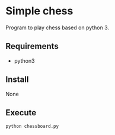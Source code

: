 Simple chess
======================

Program to play chess based on python 3.

Requirements
---------------------------

* python3

Install 
--------------------------

None

Execute
---------------------------

``` bash
python chessboard.py
```
